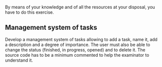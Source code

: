 By means of your knowledge and of all the resources at your disposal, you have to do this exercise.

Management system of tasks
--------
Develop a management system of tasks allowing to add a task, name it, add a description and a degree of importance.
The user must also be able to change the status (finished, in progress, opened) and to delete it.
The source code has to be a minimum commented to help the examinator to understand it.